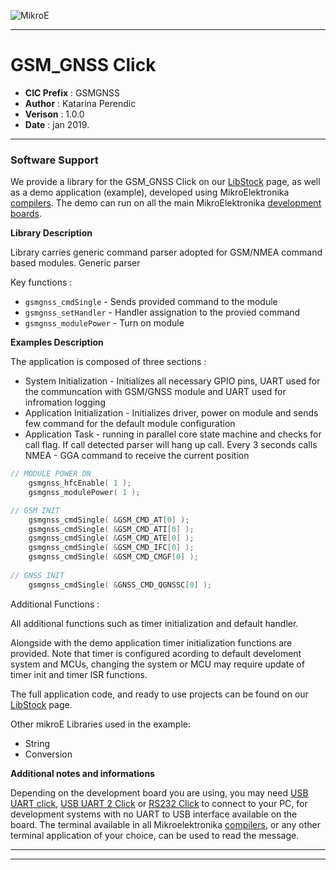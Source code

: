 ![MikroE](http://www.mikroe.com/img/designs/beta/logo_small.png)

---

# GSM_GNSS Click

- **CIC Prefix**  : GSMGNSS
- **Author**      : Katarina Perendic
- **Verison**     : 1.0.0
- **Date**        : jan 2019.

---

### Software Support

We provide a library for the GSM_GNSS Click on our [LibStock](https://libstock.mikroe.com/projects/view/1990/gsm-gnss-click) 
page, as well as a demo application (example), developed using MikroElektronika 
[compilers](http://shop.mikroe.com/compilers). The demo can run on all the main 
MikroElektronika [development boards](http://shop.mikroe.com/development-boards).

**Library Description**

Library carries generic command parser adopted for GSM/NMEA command based modules. 
Generic parser 

Key functions :

- ``` gsmgnss_cmdSingle ``` - Sends provided command to the module
- ``` gsmgnss_setHandler ``` - Handler assignation to the provied command
- ``` gsmgnss_modulePower ``` - Turn on module

**Examples Description**

The application is composed of three sections :

- System Initialization - Initializes all necessary GPIO pins, UART used for
the communcation with GSM/GNSS module and UART used for infromation logging
- Application Initialization - Initializes driver, power on module and sends few
command for the default module configuration
- Application Task - running in parallel core state machine and checks for call flag. 
If call detected parser will hang up call. 
Every 3 seconds calls NMEA - GGA command to receive the current position

```.c
// MODULE POWER ON
    gsmgnss_hfcEnable( 1 );
    gsmgnss_modulePower( 1 );

// GSM INIT
    gsmgnss_cmdSingle( &GSM_CMD_AT[0] );
    gsmgnss_cmdSingle( &GSM_CMD_ATI[0] );
    gsmgnss_cmdSingle( &GSM_CMD_ATE[0] );
    gsmgnss_cmdSingle( &GSM_CMD_IFC[0] );
    gsmgnss_cmdSingle( &GSM_CMD_CMGF[0] );
	
// GNSS INIT
    gsmgnss_cmdSingle( &GNSS_CMD_QGNSSC[0] );
```

Additional Functions :

All additional functions such as timer initialization and default handler. 

Alongside with the demo application timer initialization functions are provided.
Note that timer is configured acording to default develoment system and 
MCUs, changing the system or MCU may require update of timer init and timer ISR 
functions.

The full application code, and ready to use projects can be found on our 
[LibStock](https://libstock.mikroe.com/projects/view/1990/gsm-gnss-click) page.

Other mikroE Libraries used in the example:

- String
- Conversion

**Additional notes and informations**

Depending on the development board you are using, you may need 
[USB UART click](http://shop.mikroe.com/usb-uart-click), 
[USB UART 2 Click](http://shop.mikroe.com/usb-uart-2-click) or 
[RS232 Click](http://shop.mikroe.com/rs232-click) to connect to your PC, for 
development systems with no UART to USB interface available on the board. The 
terminal available in all Mikroelektronika 
[compilers](http://shop.mikroe.com/compilers), or any other terminal application 
of your choice, can be used to read the message.

---
---
